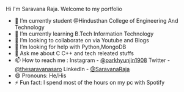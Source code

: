 Hi I'm Saravana Raja. Welcome to my portfolio

- 🔭 I’m currently student @Hindusthan College of Engineering And Technology
- 🌱 I’m currently learning B.Tech Information Technology
- 👯 I’m looking to collaborate on via Youtube and Blogs
- 🤔 I’m looking for help with Python,MongoDB
- 💬 Ask me about C C++ and tech releated stuffs
- 📫 How to reach me :  Instagram - [@parkhyunjin1908](https://www.instagram.com/parkhyunjin08/)  Twitter - [@thesaravanasaro](https://mobile.twitter.com/thesaravanasaro)   LinkedIn - [@SaravanaRaja](https://www.linkedin.com/mwlite/in/saravana-raja-664ba5200)
- 😄 Pronouns: He/His
- ⚡ Fun fact: I spend most of the hours on my pc with Spotify


